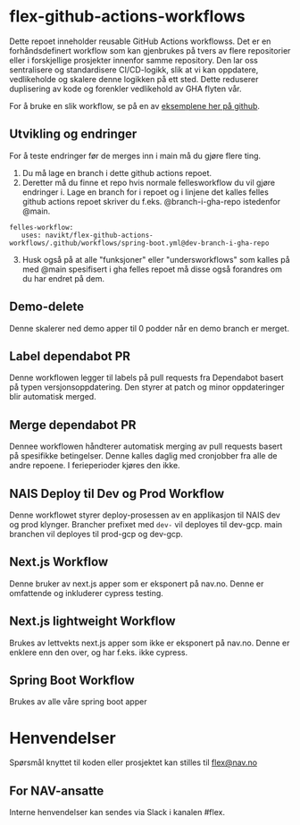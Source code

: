 # flex-github-actions-workflows

Dette repoet inneholder reusable GitHub Actions workflowss. Det er en forhåndsdefinert workflow som kan gjenbrukes på
tvers av flere repositorier
eller i forskjellige prosjekter innenfor samme repository. Den lar oss sentralisere og standardisere CI/CD-logikk,
slik at vi kan oppdatere, vedlikeholde og skalere denne logikken på ett sted. Dette reduserer duplisering av kode og
forenkler vedlikehold av GHA flyten vår.

For å bruke en slik workflow, se på en
av [eksemplene her på github](https://github.com/search?q=org%3Anavikt+%22navikt%2Fflex-github-actions-workflows%2F.github%2Fworkflows%2F%22+NOT+is%3Aarchived&type=code).

## Utvikling og endringer

For å teste endringer før de merges inn i main må du gjøre flere ting.

1. Du må lage en branch i dette github actions repoet.
2. Deretter må du finne et repo hvis normale fellesworkflow du vil gjøre endringer i. Lage en branch
   for i repoet og i linjene det kalles felles github actions repoet skriver du f.eks. @branch-i-gha-repo istedenfor
   @main.

```
felles-workflow:
   uses: navikt/flex-github-actions-workflows/.github/workflows/spring-boot.yml@dev-branch-i-gha-repo
```

3. Husk også på at alle "funksjoner" eller "undersworkflows" som kalles på med @main spesifisert i gha felles repoet
   må disse også forandres om du har endret på dem.

## Demo-delete

Denne skalerer ned demo apper til 0 podder når en demo branch er merget.

## Label dependabot PR

Denne workflowen legger til labels på pull requests fra Dependabot basert på typen versjonsoppdatering. Den styrer at
patch og minor oppdateringer blir automatisk merged.

## Merge dependabot PR

Dennee workflowen håndterer automatisk merging av pull requests basert på spesifikke betingelser.
Denne kalles daglig med cronjobber fra alle de andre repoene. I ferieperioder kjøres den ikke.

## NAIS Deploy til Dev og Prod Workflow

Denne workflowet styrer deploy-prosessen av en applikasjon til NAIS dev og prod klynger. Brancher prefixet med `dev-`
vil deployes til dev-gcp. main branchen vil deployes til prod-gcp og dev-gcp.

## Next.js Workflow

Denne bruker av next.js apper som er eksponert på nav.no. Denne er omfattende og inkluderer cypress testing.

## Next.js lightweight Workflow

Brukes av lettvekts next.js apper som ikke er eksponert på nav.no. Denne er enklere enn den over, og har f.eks. ikke
cypress.

## Spring Boot Workflow

Brukes av alle våre spring boot apper

# Henvendelser

Spørsmål knyttet til koden eller prosjektet kan stilles til flex@nav.no

## For NAV-ansatte

Interne henvendelser kan sendes via Slack i kanalen #flex.
